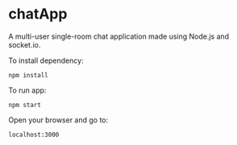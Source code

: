 # chatApp

A multi-user single-room chat application made using Node.js and socket.io.

To install dependency:

`npm install`

To run app:

`npm start`

Open your browser and go to:

`localhost:3000`
